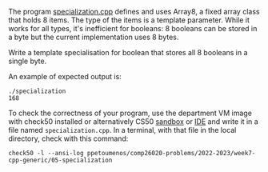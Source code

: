 The program [specialization.cpp](specialization.cpp) defines and uses Array8,
a fixed array class that holds 8 items. The type of the items is a template
parameter. While it works for all types, it's inefficient for booleans: 8
booleans can be stored in a byte but the current implementation uses 8 bytes.

Write a template specialisation for boolean that stores all 8 booleans in a
single byte.

An example of expected output is:
```shell
./specialization
168
```

To check the correctness of your program, use the department VM image with check50 installed or alternatively CS50 [sandbox](sandbox.cs50.io)
or [IDE](ide.cs50.io) and write it in a file named `specialization.cpp`. In a
terminal, with that file in the local directory, check with this command:
```shell
check50 -l --ansi-log ppetoumenos/comp26020-problems/2022-2023/week7-cpp-generic/05-specialization
```
